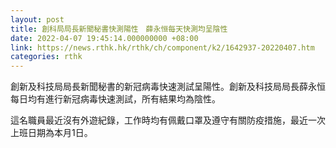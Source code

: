 ```yaml
---
layout: post
title: 創科局局長新聞秘書快測陽性　薛永恒每天快測均呈陰性
date: 2022-04-07 19:45:14.000000000 +08:00
link: https://news.rthk.hk/rthk/ch/component/k2/1642937-20220407.htm
categories: rthk
---
```


創新及科技局局長新聞秘書的新冠病毒快速測試呈陽性。創新及科技局局長薛永恒每日均有進行新冠病毒快速測試，所有結果均為陰性。  
 
這名職員最近沒有外遊紀錄，工作時均有佩戴口罩及遵守有關防疫措施，最近一次上班日期為本月1日。
